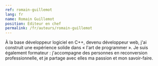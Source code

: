 ```yaml
---
ref: romain-guillemot
lang: fr
name: Romain Guillemot
position: Éditeur en chef
permalink: /fr/auteurs/romain-guillemot
---
```


À la base développeur logiciel en C++, devenu développeur web, j'ai construit une expérience solide dans « l'art de programmer ». Je suis également formateur : j'accompagne des personnes en reconversion professionnelle, et je partage avec elles ma passion et mon savoir-faire.
